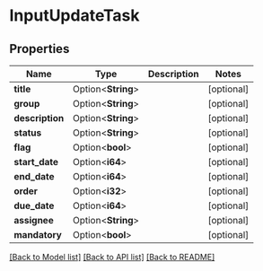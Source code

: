 # InputUpdateTask

## Properties

Name | Type | Description | Notes
------------ | ------------- | ------------- | -------------
**title** | Option<**String**> |  | [optional]
**group** | Option<**String**> |  | [optional]
**description** | Option<**String**> |  | [optional]
**status** | Option<**String**> |  | [optional]
**flag** | Option<**bool**> |  | [optional]
**start_date** | Option<**i64**> |  | [optional]
**end_date** | Option<**i64**> |  | [optional]
**order** | Option<**i32**> |  | [optional]
**due_date** | Option<**i64**> |  | [optional]
**assignee** | Option<**String**> |  | [optional]
**mandatory** | Option<**bool**> |  | [optional]

[[Back to Model list]](../README.md#documentation-for-models) [[Back to API list]](../README.md#documentation-for-api-endpoints) [[Back to README]](../README.md)


